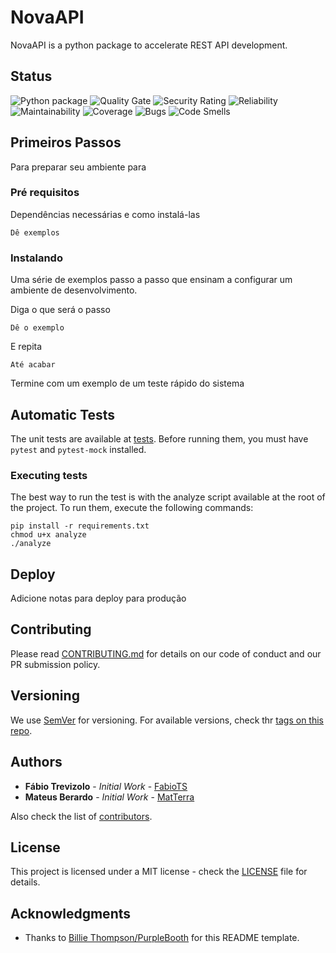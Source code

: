 # NovaAPI

NovaAPI is a python package to accelerate REST API development.

## Status

![Python package](https://github.com/novaweb-mobi/nova-api/workflows/Python%20package/badge.svg?branch=master)
![Quality Gate](https://sonar.dev.novaweb.cloud/api/project_badges/measure?project=nova_api&metric=alert_status)
![Security Rating](https://sonar.dev.novaweb.cloud/api/project_badges/measure?metric=security_rating&project=nova_api)
![Reliability](https://sonar.dev.novaweb.cloud/api/project_badges/measure?project=nova_api&metric=reliability_rating)
![Maintainability](https://sonar.dev.novaweb.cloud/api/project_badges/measure?metric=sqale_rating&project=nova_api)
![Coverage](https://sonar.dev.novaweb.cloud/api/project_badges/measure?metric=coverage&project=nova_api)
![Bugs](https://sonar.dev.novaweb.cloud/api/project_badges/measure?metric=bugs&project=nova_api)
![Code Smells](https://sonar.dev.novaweb.cloud/api/project_badges/measure?metric=code_smells&project=nova_api)

## Primeiros Passos

Para preparar seu ambiente para 

### Pré requisitos

Dependências necessárias e como instalá-las

```
Dê exemplos
```

### Instalando

Uma série de exemplos passo a passo que ensinam a configurar um ambiente de desenvolvimento.

Diga o que será o passo

```
Dê o exemplo
```

E repita

```
Até acabar
```

Termine com um exemplo de um teste rápido do sistema

## Automatic Tests

The unit tests are available at [tests](tests). Before running them, you must have `pytest`
and `pytest-mock` installed.

### Executing tests

The best way to run the test is with the analyze script available at the root of the project.
To run them, execute the following commands:

```
pip install -r requirements.txt
chmod u+x analyze
./analyze
```

## Deploy

Adicione notas para deploy para produção

## Contributing

Please read [CONTRIBUTING.md](https://gist.github.com/PurpleBooth/b24679402957c63ec426) for details on our code of
conduct and our PR submission policy.

## Versioning

We use [SemVer](http://semver.org/) for versioning. For available versions, check thr [tags on this repo](tags). 

## Authors

* **Fábio Trevizolo** - *Initial Work* - [FabioTS](https://github.com/FabioTS)
* **Mateus Berardo** - *Initial Work* - [MatTerra](https://github.com/MatTerra)

Also check the list of [contributors](contributors).

## License

This project is licensed under a MIT license - check the [LICENSE](LICENSE) file for details.

## Acknowledgments

* Thanks to [Billie Thompson/PurpleBooth](https://github.com/PurpleBooth) for this README template.
